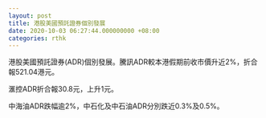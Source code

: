 ```yaml
---
layout: post
title: 港股美國預託證券個別發展
date: 2020-10-03 06:27:44.000000000 +08:00
categories: rthk
---
```


港股美國預託證券(ADR)個別發展。騰訊ADR較本港假期前收市價升近2%，折合報521.04港元。

滙控ADR折合報30.8元，上升1元。

中海油ADR跌幅逾2%，中石化及中石油ADR分別跌近0.3%及0.5%。
